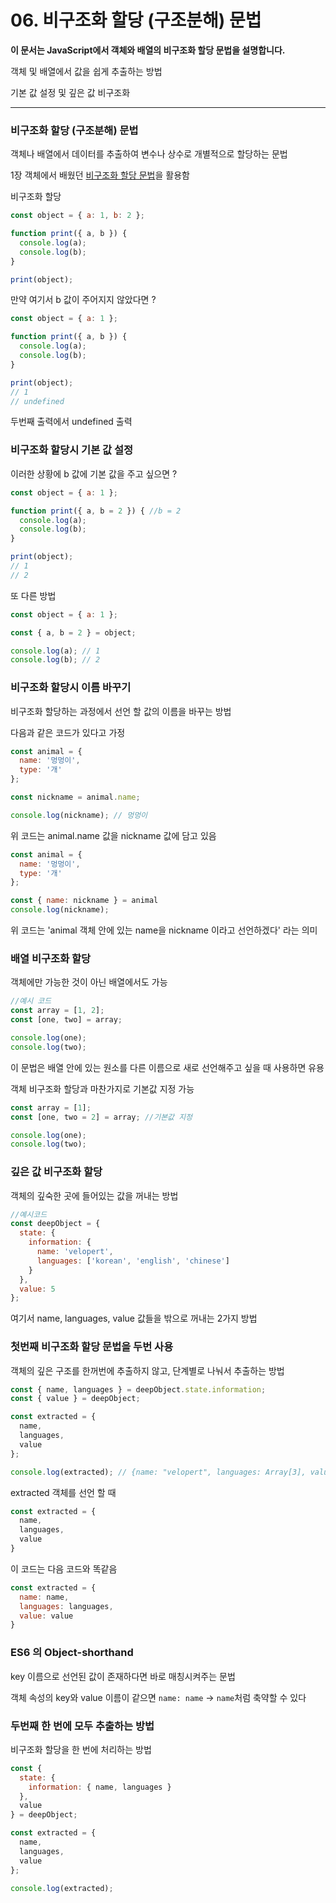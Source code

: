 # 06. 비구조화 할당 (구조분해) 문법
**이 문서는 JavaScript에서 객체와 배열의 비구조화 할당 문법을 설명합니다.**

객체 및 배열에서 값을 쉽게 추출하는 방법

기본 값 설정 및 깊은 값 비구조화

---

### 비구조화 할당 (구조분해) 문법
객체나 배열에서 데이터를 추출하여 변수나 상수로 개별적으로 할당하는 문법

1장 객체에서 배웠던 [비구조화 할당 문법](/JavaScript-Docs/Objects.md)을 활용함

비구조화 할당

```js
const object = { a: 1, b: 2 };

function print({ a, b }) {
  console.log(a);
  console.log(b);
}

print(object);
```

만약 여기서 b 값이 주어지지 않았다면 ?
```js
const object = { a: 1 };

function print({ a, b }) {
  console.log(a);
  console.log(b);
}

print(object);
// 1
// undefined
```
두번째 출력에서 undefined 출력

### 비구조화 할당시 기본 값 설정
이러한 상황에 b 값에 기본 값을 주고 싶으면 ?
```js
const object = { a: 1 };

function print({ a, b = 2 }) { //b = 2
  console.log(a);
  console.log(b);
}

print(object);
// 1
// 2
```
또 다른 방법
```js
const object = { a: 1 };

const { a, b = 2 } = object;

console.log(a); // 1
console.log(b); // 2
```

### 비구조화 할당시 이름 바꾸기
비구조화 할당하는 과정에서 선언 할 값의 이름을 바꾸는 방법

다음과 같은 코드가 있다고 가정
```js
const animal = {
  name: '멍멍이',
  type: '개'
};

const nickname = animal.name;

console.log(nickname); // 멍멍이
```
위 코드는 animal.name 값을 nickname 값에 담고 있음 


```js
const animal = {
  name: '멍멍이',
  type: '개'
};

const { name: nickname } = animal
console.log(nickname);
```
위 코드는 'animal 객체 안에 있는 name을 nickname 이라고 선언하겠다' 라는 의미

### 배열 비구조화 할당
객체에만 가능한 것이 아닌 배열에서도 가능

```js 
//예시 코드
const array = [1, 2];
const [one, two] = array;

console.log(one);
console.log(two);
```
이 문법은 배열 안에 있는 원소를 다른 이름으로 새로 선언해주고 싶을 때 사용하면 유용

객체 비구조화 할당과 마찬가지로 기본값 지정 가능
```js
const array = [1];
const [one, two = 2] = array; //기본값 지정

console.log(one);
console.log(two);
```

### 깊은 값 비구조화 할당
객체의 깊숙한 곳에 들어있는 값을 꺼내는 방법
```js
//예시코드
const deepObject = {
  state: {
    information: {
      name: 'velopert',
      languages: ['korean', 'english', 'chinese']
    }
  },
  value: 5
};
```
여기서 name, languages, value 값들을 밖으로 꺼내는 2가지 방법

### 첫번째 비구조화 할당 문법을 두번 사용
객체의 깊은 구조를 한꺼번에 추출하지 않고, 단계별로 나눠서 추출하는 방법
```js
const { name, languages } = deepObject.state.information;
const { value } = deepObject;

const extracted = {
  name,
  languages,
  value
};

console.log(extracted); // {name: "velopert", languages: Array[3], value: 5}
```
extracted 객체를 선언 할 때 
```js
const extracted = {
  name,
  languages,
  value
}
```
이 코드는 다음 코드와 똑같음
```js
const extracted = {
  name: name,
  languages: languages,
  value: value
}
```
### ES6 의 Object-shorthand 
key 이름으로 선언된 값이 존재하다면 바로 매칭시켜주는 문법

객체 속성의 key와 value 이름이 같으면 `name: name` → `name`처럼 축약할 수 있다




### 두번째 한 번에 모두 추출하는 방법
비구조화 할당을 한 번에 처리하는 방법
```js
const {
  state: {
    information: { name, languages }
  },
  value
} = deepObject;

const extracted = {
  name,
  languages,
  value
};

console.log(extracted);
```